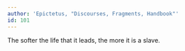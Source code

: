 ```yaml
---
author: 'Epictetus, "Discourses, Fragments, Handbook"'
id: 101
---
```


The softer the life that it leads, the more it is a slave.